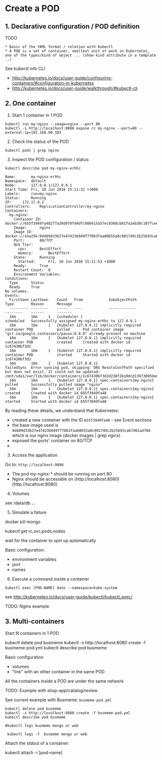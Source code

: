 # Create a POD

## 1. Declarative configuration / POD definition

TODO 

    * Basic of the YAML format / relation with Kubectl 
    * A POD is a set of container, smallest unit of work in Kubernetes, one of the types/kind of object ... (show kind attribute in a template ..)

See kubectl info CLI

* http://kubernetes.io/docs/user-guide/configuring-containers/#configuration-in-kubernetes
* http://kubernetes.io/docs/user-guide/walkthrough/#kubectl-cli

## 2. One container 

1. Start 1 container in 1 POD

```
kubectl run my-nginx --image=nginx --port 80
kubectl -s http://localhost:8080 expose rc my-nginx --port=80 --external-ip=192.168.99.103
```
2. Check the status of the POD

```
kubectl pods | grep nginx
```

3. Inspect the POD configuration / status:

`kubectl describe pod my-nginx-erhhc`


```
Name:		my-nginx-erhhc
Namespace:	default
Node:		127.0.0.1/127.0.0.1
Start Time:	Fri, 10 Jun 2016 15:11:31 +1000
Labels:		run=my-nginx
Status:		Running
IP:		172.17.0.2
Controllers:	ReplicationController/my-nginx
Containers:
  my-nginx:
    Container ID:	docker://655f3949fa48277a38d970fd4dfc980415a57ec9368cb81fa2eb30c107fcee16
    Image:		nginx
    Image ID:		docker://sha256:0d409d33b27e47423b049f7f863faa08655a8c901749c2b25b93ca67d01a470d
    Port:		80/TCP
    QoS Tier:
      cpu:		BestEffort
      memory:		BestEffort
    State:		Running
      Started:		Fri, 10 Jun 2016 15:11:53 +1000
    Ready:		True
    Restart Count:	0
    Environment Variables:
Conditions:
  Type		Status
  Ready 	True
No volumes.
Events:
  FirstSeen	LastSeen	Count	From			SubobjectPath				Type		Reason		Message
  ---------	--------	-----	----			-------------				--------	------		-------
  16m		16m		1	{scheduler }									scheduled	Successfully assigned my-nginx-erhhc to 127.0.0.1
  16m		16m		1	{kubelet 127.0.0.1}	implicitly required container POD			pulled		Pod container image "gcr.io/google_containers/pause:0.8.0" already present on machine
  16m		16m		1	{kubelet 127.0.0.1}	implicitly required container POD			created		Created with docker id 1c67430bf3d2
  16m		16m		1	{kubelet 127.0.0.1}	implicitly required container POD			started		Started with docker id 1c67430bf3d2
  16m		16m		1	{kubelet 127.0.0.1}								failedSync	Error syncing pod, skipping: DNS ResolvConfPath specified but does not exist. It could not be updated: /mnt/sda1/var/lib/docker/containers/1c67430bf3d2d238f2b10dcd139730059e89cc47fe43143011dc8d0af37ad453/resolv.conf
  16m		16m		1	{kubelet 127.0.0.1}	spec.containers{my-nginx}				pulled		Successfully pulled image "nginx"
  16m		16m		1	{kubelet 127.0.0.1}	spec.containers{my-nginx}				created		Created with docker id 655f3949fa48
  16m		16m		1	{kubelet 127.0.0.1}	spec.containers{my-nginx}				started		Started with docker id 655f3949fa48
```

By reading these details, we understand that Kubernetes:
* created a new container with the ID `655f3949fa48` - see Event sections
* the base image used is `0d409d33b27e47423b049f7f863faa08655a8c901749c2b25b93ca67d01a470d` which is our nginx image (docker images | grep nginx)
* exposed the ports' container on 80/TCP
*

3. Access the application

Go to: `http://localhost:9090`

* The pod my-nginx-* should be running on port 80
* Nginx should be accessible on (http://localhost:8080)[http://localhost:8080]

4. Volumes

see /data/db ...

5. Simulate a failure

docker kill mongo

kubectl get rc,svc,pods,nodes

wait for the container to spin up automatically


Basic configuration:
* environment variables
* port
* names


6. Execute a command inside a container

`kubectl exec [POD-NAME] date --namespace=kube-system`

see http://kubernetes.io/docs/user-guide/kubectl/kubectl_exec/

TODO: Nginx example

## 3. Multi-containers

Start N containers in 1 POD


kubectl delete pod busmeme
kubectl -s http://localhost:8080 create -f busmeme-pod.yml
kubectl describe pod busmeme

Basic configuration
* volumes
* "link" with an other container in the same POD

All the containers inside a POD are under the same network

TODO: Example with shop-app/catalog/review

See current example with Busmeme: `busmeme-pod.yml`

```
kubectl delete pod busmeme
kubectl -s http://localhost:8080 create -f busmeme-pod.yml
kubectl describe pod busmeme

#kubectl logs busmeme mongo or web

 kubectl logs -f  busmeme mongo or web
```


Attach the stdout of a container:

 kubectl attach -i [pod-name]